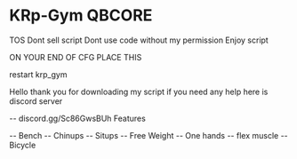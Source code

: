 # KRp-Gym QBCORE
TOS 
Dont sell script
Dont use code without my permission
Enjoy script



ON YOUR END OF CFG PLACE THIS

restart krp_gym


Hello thank you for downloading my script if you need any help here is discord server

-- discord.gg/Sc86GwsBUh
Features

-- Bench
-- Chinups
-- Situps
-- Free Weight
-- One hands
-- flex muscle
-- Bicycle
